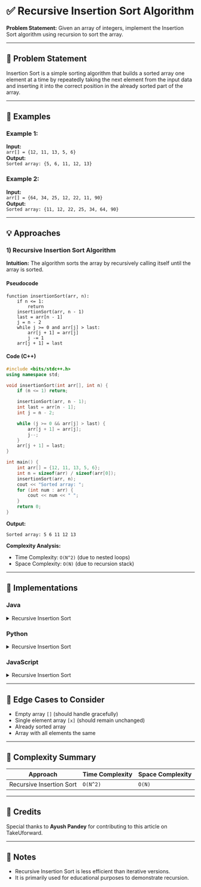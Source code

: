 # ✅ Recursive Insertion Sort Algorithm

**Problem Statement:** Given an array of integers, implement the Insertion Sort algorithm using recursion to sort the array.

---

## 📌 Problem Statement

Insertion Sort is a simple sorting algorithm that builds a sorted array one element at a time by repeatedly taking the next element from the input data and inserting it into the correct position in the already sorted part of the array.

---

## 🧪 Examples

### Example 1:
**Input:**  
`arr[] = {12, 11, 13, 5, 6}`  
**Output:**  
`Sorted array: {5, 6, 11, 12, 13}`  

### Example 2:
**Input:**  
`arr[] = {64, 34, 25, 12, 22, 11, 90}`  
**Output:**  
`Sorted array: {11, 12, 22, 25, 34, 64, 90}`  

---

## 💡 Approaches

### 1) Recursive Insertion Sort Algorithm

**Intuition:** The algorithm sorts the array by recursively calling itself until the array is sorted.

#### Pseudocode
```
function insertionSort(arr, n):
    if n <= 1:
        return
    insertionSort(arr, n - 1)
    last = arr[n - 1]
    j = n - 2
    while j >= 0 and arr[j] > last:
        arr[j + 1] = arr[j]
        j -= 1
    arr[j + 1] = last
```

#### Code (C++)
```cpp
#include <bits/stdc++.h>
using namespace std;

void insertionSort(int arr[], int n) {
    if (n <= 1) return;

    insertionSort(arr, n - 1);
    int last = arr[n - 1];
    int j = n - 2;

    while (j >= 0 && arr[j] > last) {
        arr[j + 1] = arr[j];
        j--;
    }
    arr[j + 1] = last;
}

int main() {
    int arr[] = {12, 11, 13, 5, 6};
    int n = sizeof(arr) / sizeof(arr[0]);
    insertionSort(arr, n);
    cout << "Sorted array: ";
    for (int num : arr) {
        cout << num << " ";
    }
    return 0;
}
```

**Output:**
```
Sorted array: 5 6 11 12 13
```

**Complexity Analysis:**
- Time Complexity: `O(N^2)` (due to nested loops)
- Space Complexity: `O(N)` (due to recursion stack)

---

## 🧷 Implementations

### Java

<details>
<summary>Recursive Insertion Sort</summary>

```java
public class Main {
    static void insertionSort(int[] arr, int n) {
        if (n <= 1) return;

        insertionSort(arr, n - 1);
        int last = arr[n - 1];
        int j = n - 2;

        while (j >= 0 && arr[j] > last) {
            arr[j + 1] = arr[j];
            j--;
        }
        arr[j + 1] = last;
    }

    public static void main(String[] args) {
        int[] arr = {12, 11, 13, 5, 6};
        insertionSort(arr, arr.length);
        System.out.println("Sorted array: ");
        for (int num : arr) {
            System.out.print(num + " ");
        }
    }
}
```

</details>

### Python

<details>
<summary>Recursive Insertion Sort</summary>

```python
def insertion_sort(arr, n):
    if n <= 1:
        return

    insertion_sort(arr, n - 1)
    last = arr[n - 1]
    j = n - 2

    while j >= 0 and arr[j] > last:
        arr[j + 1] = arr[j]
        j -= 1
    arr[j + 1] = last

arr = [12, 11, 13, 5, 6]
insertion_sort(arr, len(arr))
print("Sorted array:", arr)
```

</details>

### JavaScript

<details>
<summary>Recursive Insertion Sort</summary>

```javascript
function insertionSort(arr, n) {
    if (n <= 1) return;

    insertionSort(arr, n - 1);
    let last = arr[n - 1];
    let j = n - 2;

    while (j >= 0 && arr[j] > last) {
        arr[j + 1] = arr[j];
        j--;
    }
    arr[j + 1] = last;
}

let arr = [12, 11, 13, 5, 6];
insertionSort(arr, arr.length);
console.log("Sorted array:", arr);
```

</details>

---

## 🧭 Edge Cases to Consider

* Empty array `[]` (should handle gracefully)
* Single element array `[x]` (should remain unchanged)
* Already sorted array
* Array with all elements the same

---

## 🧾 Complexity Summary

| Approach      | Time Complexity | Space Complexity |
| ------------- | --------------- | ---------------- |
| Recursive Insertion Sort | `O(N^2)` | `O(N)` |

---

## 🙌 Credits

Special thanks to **Ayush Pandey** for contributing to this article on TakeUforward.

---

## 📣 Notes

* Recursive Insertion Sort is less efficient than iterative versions.
* It is primarily used for educational purposes to demonstrate recursion.
